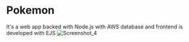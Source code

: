 # Pokemon
It's a web app backed with Node.js with AWS database and frontend is developed with EJS
![Screenshot_4](https://github.com/Great-CrazyVolt/Pokemon/assets/69412726/83ee126a-05f1-446c-9686-ad78cb44c8a9)
